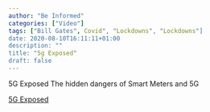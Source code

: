 ```yaml
---
author: "Be Informed"
categories: ["Video"]
tags: ["Bill Gates", Covid", "Lockdowns", "Lockdowns"]
date: 2020-08-10T16:11:11+01:00
description: ""
title: "5g Exposed"
draft: false
---
```


5G Exposed The hidden dangers of Smart Meters and 5G

[ 5G Exposed ](https://www.5gexposed.com/)